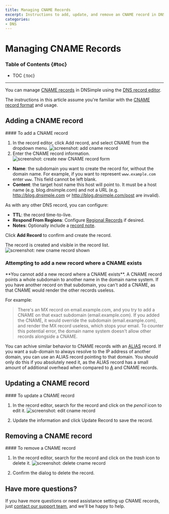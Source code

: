 ```yaml
---
title: Managing CNAME Records
excerpt: Instructions to add, update, and remove an CNAME record in DNSimple.
categories:
- DNS
---
```


# Managing CNAME Records

### Table of Contents {#toc}

* TOC
{:toc}

---

You can manage [CNAME records](/articles/cname-record) in DNSimple using the [DNS record editor](/articles/record-editor).

The instructions in this article assume you're familiar with the [CNAME record format](/articles/cname-record#record-format) and usage.

## Adding a CNAME record

<div class="section-steps" markdown="1">
#### To add a CNAME record

1. In the record editor, click <label>Add record</label>, and select <label>CNAME</label> from the dropdown menu.
  ![screenshot: add cname record](/files/cname-add-record.png)
1. Enter the CNAME record information.
  ![screenshot: create new CNAME record form](/files/record-cname-create-new.png)

  - **Name**: the subdomain you want to create the record for, without the domain name. For example, if you want to represent `www.example.com` enter `www`. This field cannot be left blank.
  - **Content**: the target host name this host will point to. It must be a host name (e.g. blog.dnsimple.com) and not a URL (e.g. http://blog.dnsimple.com or http://blog.dnsimple.com/post are invalid).

  As with any other DNS record, you can configure:

  - **TTL**: the record time-to-live.
  - **Respond From Regions**: Configure [Regional Records](/articles/regional-records/) if desired.
  - **Notes**: Optionally include a [record note](/articles/record-notes/).

Click **Add Record** to confirm and create the record.

The record is created and visible in the record list.
  ![screenshot: new cname record shown](/files/cname-record-visible.png)

</div>

### Attempting to add a new record where a CNAME exists

<note>
**You cannot add a new record where a CNAME exists**. A CNAME record points a whole subdomain to another name in the domain name system. If you have another record on that subdomain, you can't add a CNAME, as that CNAME would render the other records useless.
</note>

For example:

> There's an MX record on email.example.com, and you try to add a CNAME on that exact subdomain (email.example.com). If you added the CNAME, it would override the subdomain (email.example.com), and render the MX record useless, which stops your email. To counter this potential error, the domain name system doesn't allow other records alongside a CNAME.

You can achive similar behavior to CNAME records with an [ALIAS](/articles/alias-record/) record. If you want a sub-domain to always resolve to the IP address of another domain, you can use an ALIAS record pointing to that domain. You should only do this if you absolutely need it, as the ALIAS record has a small amount of additional overhead when compared to [A](/articles/a-record/) and CNAME records.

## Updating a CNAME record

<div class="section-steps" markdown="1">
#### To update a CNAME record

1. In the record editor, search for the record and click on the _pencil_ icon to edit it.
  ![screenshot: edit cname record](/files/cname-record-edit.png)

1. Update the information and click <label>Update Record</label> to save the record.
</div>

## Removing a CNAME record

<div class="section-steps" markdown="1">
#### To remove a CNAME record

1. In the record editor, search for the record and click on the _trash_ icon to delete it.
  ![screenshot: delete cname record](/files/cname-record-delete.png)

1. Confirm the dialog to delete the record.
</div>

## Have more questions?

If you have more questions or need assistance setting up CNAME records, just [contact our support team](https://dnsimple.com/feedback), and we'll be happy to help.
